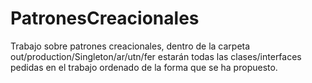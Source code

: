 # PatronesCreacionales
Trabajo sobre patrones creacionales, dentro de la carpeta out/production/Singleton/ar/utn/fer estarán todas las clases/interfaces pedidas en el trabajo ordenado de la forma que se ha propuesto.

